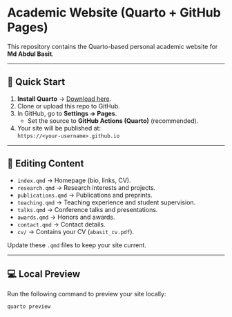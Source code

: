 # Academic Website (Quarto + GitHub Pages)

This repository contains the Quarto-based personal academic website for **Md Abdul Basit**.

---

## 🚀 Quick Start

1. **Install Quarto** → [Download here](https://quarto.org/docs/get-started/).
2. Clone or upload this repo to GitHub.
3. In GitHub, go to **Settings → Pages**.
   - Set the source to **GitHub Actions (Quarto)** (recommended).
4. Your site will be published at:  
   `https://<your-username>.github.io`

---

## 📝 Editing Content

- `index.qmd` → Homepage (bio, links, CV).  
- `research.qmd` → Research interests and projects.  
- `publications.qmd` → Publications and preprints.  
- `teaching.qmd` → Teaching experience and student supervision.  
- `talks.qmd` → Conference talks and presentations.  
- `awards.qmd` → Honors and awards.  
- `contact.qmd` → Contact details.  
- `cv/` → Contains your CV (`abasit_cv.pdf`).  

Update these `.qmd` files to keep your site current.

---

## 💻 Local Preview

Run the following command to preview your site locally:

```bash
quarto preview